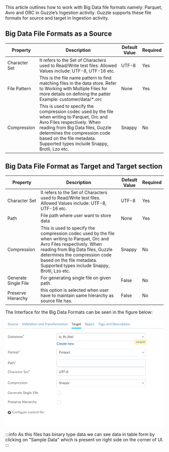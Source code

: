 This article outlines how to work with Big Data file formats namely: Parquet, Avro and ORC in Guzzle’s Ingestion activity. Guzzle supports these file formats for source and target in Ingestion activity.

## Big Data File Formats as a Source

|Property|Description|Default Value|Required|
|--- |--- |--- |--- |
|Character Set|It refers to the Set of Characters used to Read/Write test files. Allowed Values include: UTF-8, UTF-16 etc.|UTF-8|Yes|
|File Pattern|This is the file name pattern to find matching files in the data store. Refer to Working with Multiple Files for more details on defining the patter Example: customer/data/*.orc|None|Yes|
|Compression|This is used to specify the compression codec used by the file when writing to Parquet, Orc and Avro Files respectively. When reading from Big Data files, Guzzle determines the compression code based on the file metadata. Supported types include Snappy, Brotli, Lzo etc.|Snappy|No|


## Big Data File Format as Target and Target section 

|Property|Description|Default Value|Required|
|--- |--- |--- |--- |
|Character Set|It refers to the Set of Characters used to Read/Write test files. Allowed Values include: UTF-8, UTF-16 etc.|UTF-8|Yes|
|Path|File path where user want to store data|None|Yes|
|Compression|This is used to specify the compression codec used by the file when writing to Parquet, Orc and Avro Files respectively. When reading from Big Data files, Guzzle determines the compression code based on the file metadata. Supported types include Snappy, Brotli, Lzo etc.|Snappy|No|
|Generate Single File|For generating single file on given path.|False|No|
|Preserve Hierarchy|this option is selected when user have to maintain same hierarchy as source file has.|False|No|


The Interface for the Big Data Formats can be seen in the figure below:

![image alt text](/img/docs/how-to-guides/ingest_data/bigdatafileformat.png)

:::info 
As this files has binary type data we can see data in table form by clicking on "Sample Data" which is present on right side on the corner of UI.
:::

